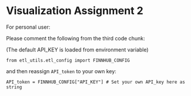 # Visualization Assignment 2

For personal user: 

Please comment the following from the third code chunk:

(The default API_KEY is loaded from environment variable)

```
from etl_utils.etl_config import FINNHUB_CONFIG
```

 and then reassign `API_token` to your own key:

```
API_token = FINNHUB_CONFIG["API_KEY"] # Set your own API_key here as string
```

